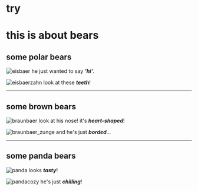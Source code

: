 # try

# this is about bears

## some polar bears

![eisbaer](eisbaer_hi.jpg)
he just wanted to say _**'hi'**_.

![eisbaerzahn](eisbaer_zahn.jpg)
look at these _**teeth**_!


---

## some brown bears

![braunbaer](baer_herznase.jpg)
look at his nose! it's _**heart-shaped**_!


![braunbaer_zunge](braunbaer_zunge.jpg)
and he's just _**borded**_...

---

## some panda bears

![panda](panda.jpg)
looks **_tasty_**!

![pandacozy](panda_cozy.jpg)
he's just _**chilling**_!